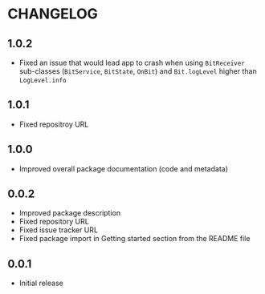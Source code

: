 # CHANGELOG

## 1.0.2

* Fixed an issue that would lead app to crash when using `BitReceiver` sub-classes (`BitService`, `BitState`, `OnBit`) and `Bit.logLevel` higher than `LogLevel.info`

## 1.0.1

* Fixed repositroy URL

## 1.0.0

* Improved overall package documentation (code and metadata)

## 0.0.2

* Improved package description
* Fixed repository URL
* Fixed issue tracker URL
* Fixed package import in Getting started section from the README file

## 0.0.1

* Initial release